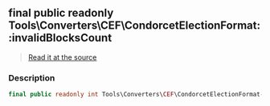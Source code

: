 ## final public readonly Tools\Converters\CEF\CondorcetElectionFormat::invalidBlocksCount

> [Read it at the source](https://github.com/julien-boudry/Condorcet/blob/master/src/Tools/Converters/CEF/CondorcetElectionFormat.php#L18)

### Description    

```php
final public readonly int Tools\Converters\CEF\CondorcetElectionFormat->invalidBlocksCount 
```


    